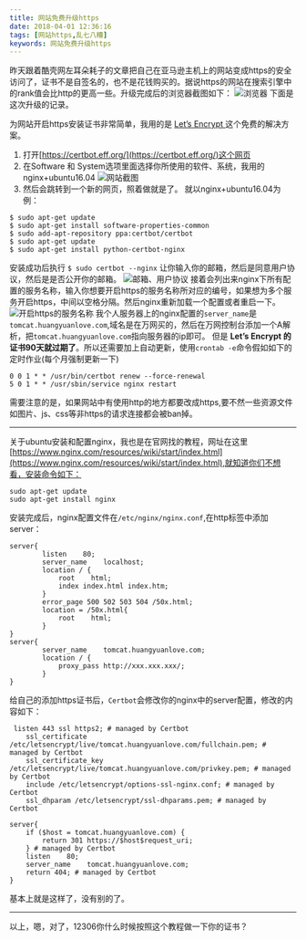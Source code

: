 ```yaml
---
title: 网站免费升级https
date: 2018-04-01 12:36:16
tags: [网站https,乱七八糟]
keywords: 网站免费升级https
---
```

昨天跟着酷壳网左耳朵耗子的文章把自己在亚马逊主机上的网站变成https的安全访问了，证书不是自签名的，也不是花钱购买的。据说https的网站在搜索引擎中的rank值会比http的更高一些。升级完成后的浏览器截图如下：
![浏览器](/image/https/https1.png)
下面是这次升级的记录。
<!--more-->
为网站开启https安装证书非常简单，我用的是 [Let’s Encrypt ](https://letsencrypt.org/)这个免费的解决方案。
1. 打开[https://certbot.eff.org/](https://certbot.eff.org/)这个网页
2. 在Software 和 System选项里面选择你所使用的软件、系统，我用的nginx+ubuntu16.04
 ![网站截图](/image/https/https4.png)
3. 然后会跳转到一个新的网页，照着做就是了。
就以nginx+ubuntu16.04为例：
``` shell
$ sudo apt-get update
$ sudo apt-get install software-properties-common
$ sudo add-apt-repository ppa:certbot/certbot
$ sudo apt-get update
$ sudo apt-get install python-certbot-nginx 
```
安装成功后执行 `$ sudo certbot --nginx`
让你输入你的邮箱，然后是同意用户协议，然后是是否公开你的邮箱。
 ![邮箱、用户协议](/image/https/https2.png)
接着会列出来nginx下所有配置的服务名称，输入你想要开启https的服务名称所对应的编号，如果想为多个服务开启https，中间以空格分隔。然后nginx重新加载一个配置或者重启一下。
![开启https的服务名称](/image/https/https3.png)
我个人服务器上的nginx配置的`server_name`是`tomcat.huangyuanlove.com`,域名是在万网买的，然后在万网控制台添加一个A解析，把`tomcat.huangyuanlove.com`指向服务器的ip即可。
但是 **Let’s Encrypt 的证书90天就过期了**。所以还需要加上自动更新，使用`crontab -e`命令假如如下的定时作业(每个月强制更新一下)
``` sehll
0 0 1 * * /usr/bin/certbot renew --force-renewal
5 0 1 * * /usr/sbin/service nginx restart
```
需要注意的是，如果网站中有使用http的地方都要改成https,要不然一些资源文件如图片、js、css等非https的请求连接都会被ban掉。

----

关于ubuntu安装和配置nginx，我也是在官网找的教程，网址在这里[https://www.nginx.com/resources/wiki/start/index.html](https://www.nginx.com/resources/wiki/start/index.html),就知道你们不想看，安装命令如下：
``` shell
sudo apt-get update
sudo apt-get install nginx
```
安装完成后，nginx配置文件在`/etc/nginx/nginx.conf`,在http标签中添加server：
``` configuration
server{
        listen    80;
        server_name    localhost;
        location / {
            root    html;
            index index.html index.htm;
        }
        error_page 500 502 503 504 /50x.html;
        location = /50x.html{
            root    html;
        }
}
server{
        server_name    tomcat.huangyuanlove.com;
        location / {
            proxy_pass http://xxx.xxx.xxx/;
        }
}
```
给自己的添加https证书后，`Certbot`会修改你的nginx中的server配置，修改的内容如下：
```
 listen 443 ssl https2; # managed by Certbot
    ssl_certificate /etc/letsencrypt/live/tomcat.huangyuanlove.com/fullchain.pem; # managed by Certbot
    ssl_certificate_key /etc/letsencrypt/live/tomcat.huangyuanlove.com/privkey.pem; # managed by Certbot
    include /etc/letsencrypt/options-ssl-nginx.conf; # managed by Certbot
    ssl_dhparam /etc/letsencrypt/ssl-dhparams.pem; # managed by Certbot
```

```
server{
    if ($host = tomcat.huangyuanlove.com) {
        return 301 https://$host$request_uri;
    } # managed by Certbot
    listen    80;
    server_name    tomcat.huangyuanlove.com;
    return 404; # managed by Certbot
}
```
基本上就是这样了，没有别的了。

----

以上，嗯，对了，12306你什么时候按照这个教程做一下你的证书？

